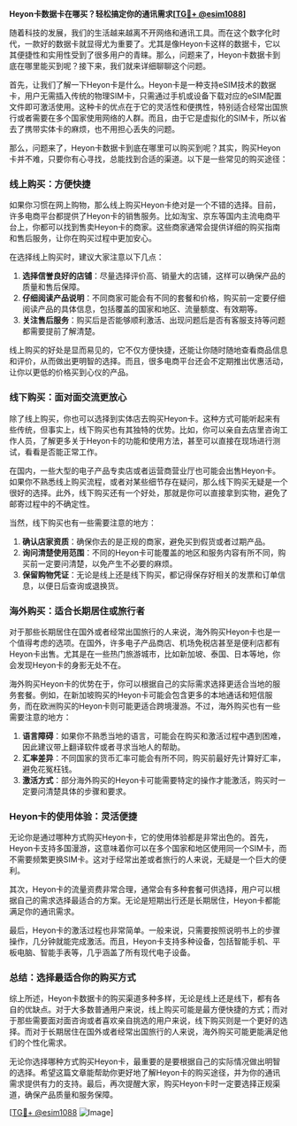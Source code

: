 **Heyon卡数据卡在哪买？轻松搞定你的通讯需求[[TG💪+ @esim1088](https://t.me/s/esim1088)]**

随着科技的发展，我们的生活越来越离不开网络和通讯工具。而在这个数字化时代，一款好的数据卡就显得尤为重要了。尤其是像Heyon卡这样的数据卡，它以其便捷性和实用性受到了很多用户的青睐。那么，问题来了，Heyon卡数据卡到底在哪里能买到呢？接下来，我们就来详细聊聊这个问题。

首先，让我们了解一下Heyon卡是什么。Heyon卡是一种支持eSIM技术的数据卡，用户无需插入传统的物理SIM卡，只需通过手机或设备下载对应的eSIM配置文件即可激活使用。这种卡的优点在于它的灵活性和便携性，特别适合经常出国旅行或者需要在多个国家使用网络的人群。而且，由于它是虚拟化的SIM卡，所以省去了携带实体卡的麻烦，也不用担心丢失的问题。

那么，问题来了，Heyon卡数据卡到底在哪里可以购买到呢？其实，购买Heyon卡并不难，只要你有心寻找，总能找到合适的渠道。以下是一些常见的购买途径：

### **线上购买：方便快捷**
  
如果你习惯在网上购物，那么线上购买Heyon卡绝对是一个不错的选择。目前，许多电商平台都提供了Heyon卡的销售服务。比如淘宝、京东等国内主流电商平台上，你都可以找到售卖Heyon卡的商家。这些商家通常会提供详细的购买指南和售后服务，让你在购买过程中更加安心。

在选择线上购买时，建议大家注意以下几点：
1. **选择信誉良好的店铺**：尽量选择评价高、销量大的店铺，这样可以确保产品的质量和售后保障。
2. **仔细阅读产品说明**：不同商家可能会有不同的套餐和价格，购买前一定要仔细阅读产品的具体信息，包括覆盖的国家和地区、流量额度、有效期等。
3. **关注售后服务**：购买后是否能够顺利激活、出现问题后是否有客服支持等问题都需要提前了解清楚。

线上购买的好处是显而易见的，它不仅方便快捷，还能让你随时随地查看商品信息和评价，从而做出更明智的选择。而且，很多电商平台还会不定期推出优惠活动，让你以更低的价格买到心仪的产品。

### **线下购买：面对面交流更放心**

除了线上购买，你也可以选择到实体店去购买Heyon卡。这种方式可能听起来有些传统，但事实上，线下购买也有其独特的优势。比如，你可以亲自去店里咨询工作人员，了解更多关于Heyon卡的功能和使用方法，甚至可以直接在现场进行测试，看看是否能正常工作。

在国内，一些大型的电子产品专卖店或者运营商营业厅也可能会出售Heyon卡。如果你不熟悉线上购买流程，或者对某些细节存在疑问，那么线下购买无疑是一个很好的选择。此外，线下购买还有一个好处，那就是你可以直接拿到实物，避免了邮寄过程中的不确定性。

当然，线下购买也有一些需要注意的地方：
1. **确认店家资质**：确保你去的是正规的商家，避免买到假货或者过期产品。
2. **询问清楚使用范围**：不同的Heyon卡可能覆盖的地区和服务内容有所不同，购买前一定要问清楚，以免产生不必要的麻烦。
3. **保留购物凭证**：无论是线上还是线下购买，都记得保存好相关的发票和订单信息，以便日后查询或退换货。

### **海外购买：适合长期居住或旅行者**

对于那些长期居住在国外或者经常出国旅行的人来说，海外购买Heyon卡也是一个值得考虑的选项。在国外，许多电子产品商店、机场免税店甚至是便利店都有Heyon卡出售。尤其是在一些热门旅游城市，比如新加坡、泰国、日本等地，你会发现Heyon卡的身影无处不在。

海外购买Heyon卡的优势在于，你可以根据自己的实际需求选择更适合当地的服务套餐。例如，在新加坡购买的Heyon卡可能会包含更多的本地通话和短信服务，而在欧洲购买的Heyon卡则可能更适合跨境漫游。不过，海外购买也有一些需要注意的地方：
1. **语言障碍**：如果你不熟悉当地的语言，可能会在购买和激活过程中遇到困难，因此建议带上翻译软件或者寻求当地人的帮助。
2. **汇率差异**：不同国家的货币汇率可能会有所不同，购买前最好先计算好汇率，避免花冤枉钱。
3. **激活方式**：部分海外购买的Heyon卡可能需要特定的操作才能激活，购买时一定要问清楚具体的步骤和要求。

### **Heyon卡的使用体验：灵活便捷**

无论你是通过哪种方式购买Heyon卡，它的使用体验都是非常出色的。首先，Heyon卡支持多国漫游，这意味着你可以在多个国家和地区使用同一个SIM卡，而不需要频繁更换SIM卡。这对于经常出差或者旅行的人来说，无疑是一个巨大的便利。

其次，Heyon卡的流量资费非常合理，通常会有多种套餐可供选择，用户可以根据自己的需求选择最适合的方案。无论是短期出行还是长期居住，Heyon卡都能满足你的通讯需求。

最后，Heyon卡的激活过程也非常简单。一般来说，只需要按照说明书上的步骤操作，几分钟就能完成激活。而且，Heyon卡支持多种设备，包括智能手机、平板电脑、智能手表等，几乎涵盖了所有现代电子设备。

### **总结：选择最适合你的购买方式**

综上所述，Heyon卡数据卡的购买渠道多种多样，无论是线上还是线下，都有各自的优缺点。对于大多数普通用户来说，线上购买可能是最方便快捷的方式；而对于那些需要面对面咨询或者喜欢亲自挑选的用户来说，线下购买则是一个更好的选择。而对于长期居住在国外或者经常出国旅行的人来说，海外购买可能更能满足他们的个性化需求。

无论你选择哪种方式购买Heyon卡，最重要的是要根据自己的实际情况做出明智的选择。希望这篇文章能帮助你更好地了解Heyon卡的购买途径，并为你的通讯需求提供有力的支持。最后，再次提醒大家，购买Heyon卡时一定要选择正规渠道，确保产品质量和服务保障。

[[TG💪+ @esim1088](https://t.me/s/esim1088) ![Image](https://i.postimg.cc/4NQfJmqS/Snipaste-2025-05-13-00-14-12.png)]